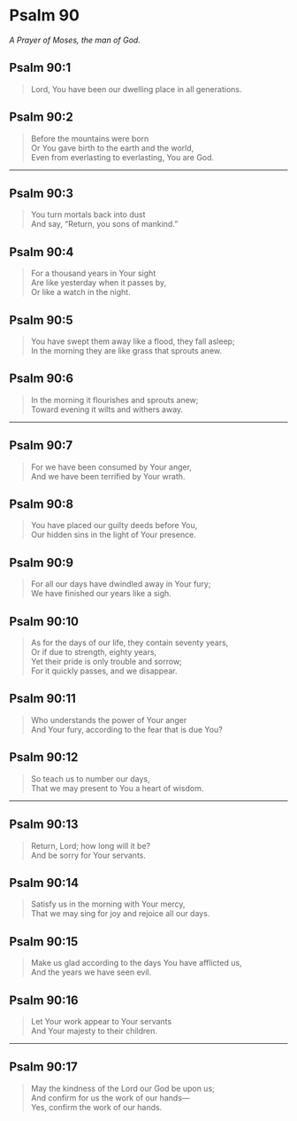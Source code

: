 # Psalm 90

_A Prayer of Moses, the man of God._

## Psalm 90:1

> Lord, You have been our dwelling place in all generations.

## Psalm 90:2

> Before the mountains were born  
> Or You gave birth to the earth and the world,  
> Even from everlasting to everlasting, You are God.

---

## Psalm 90:3

> You turn mortals back into dust  
> And say, “Return, you sons of mankind.”

## Psalm 90:4

> For a thousand years in Your sight  
> Are like yesterday when it passes by,  
> Or like a watch in the night.

## Psalm 90:5

> You have swept them away like a flood, they fall asleep;  
> In the morning they are like grass that sprouts anew.

## Psalm 90:6

> In the morning it flourishes and sprouts anew;  
> Toward evening it wilts and withers away.

---

## Psalm 90:7

> For we have been consumed by Your anger,  
> And we have been terrified by Your wrath.

## Psalm 90:8

> You have placed our guilty deeds before You,  
> Our hidden sins in the light of Your presence.

## Psalm 90:9

> For all our days have dwindled away in Your fury;  
> We have finished our years like a sigh.

## Psalm 90:10

> As for the days of our life, they contain seventy years,  
> Or if due to strength, eighty years,  
> Yet their pride is only trouble and sorrow;  
> For it quickly passes, and we disappear.

## Psalm 90:11

> Who understands the power of Your anger  
> And Your fury, according to the fear that is due You?

## Psalm 90:12

> So teach us to number our days,  
> That we may present to You a heart of wisdom.

---

## Psalm 90:13

> Return, Lord; how long will it be?  
> And be sorry for Your servants.

## Psalm 90:14

> Satisfy us in the morning with Your mercy,  
> That we may sing for joy and rejoice all our days.

## Psalm 90:15

> Make us glad according to the days You have afflicted us,  
> And the years we have seen evil.

## Psalm 90:16

> Let Your work appear to Your servants  
> And Your majesty to their children.

---

## Psalm 90:17

> May the kindness of the Lord our God be upon us;  
> And confirm for us the work of our hands—  
> Yes, confirm the work of our hands.
